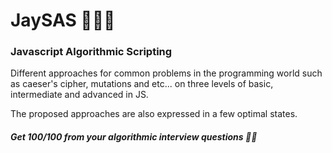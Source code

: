# JaySAS 👨‍💻🔥
<h3>Javascript Algorithmic Scripting</h3>
<p>Different approaches for common problems in the programming world such as caeser's cipher, mutations and etc... on three levels of basic, intermediate and advanced in JS.</p>
<p>The proposed approaches are also expressed in a few optimal states.</p>
<h5>Get 100/100 from your algorithmic interview questions 🤟😎</h5>